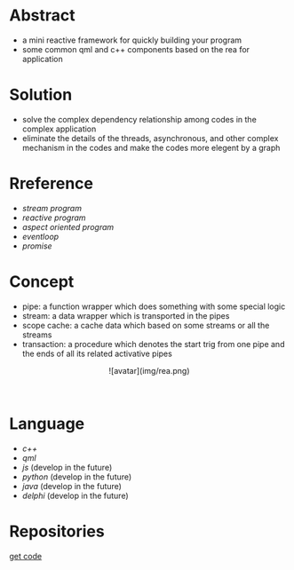 # Abstract
* a mini reactive framework for quickly building your program  
* some common qml and c++ components based on the rea for application  

# Solution
* solve the complex dependency relationship among codes in the complex application  
* eliminate the details of the threads, asynchronous, and other complex mechanism in the codes and make the codes more elegent by a graph  

# Rreference
* *stream program*  
* *reactive program*  
* *aspect oriented program*  
* *eventloop*  
* *promise*  

# Concept  
* pipe: a function wrapper which does something with some special logic  
* stream: a data wrapper which is transported in the pipes  
* scope cache: a cache data which based on some streams or all the streams  
* transaction: a procedure which denotes the start trig from one pipe and the ends of all its related activative pipes  
<center><p>![avatar](img/rea.png)</p></center>
</br>

# Language
* *c++*  
* *qml*
* *js* (develop in the future)
* *python* (develop in the future)
* *java* (develop in the future)
* *delphi* (develop in the future)

# Repositories
[get code]()  
